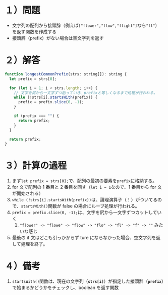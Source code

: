 # １）問題

- 文字列の配列から接頭辞（例えば`["flower","flow","flight"]`なら`"fl"`）を返す関数を作成する
- 接頭辞（prefix）がない場合は空文字列を返す

# ２）解答

```jsx
function longestCommonPrefix(strs: string[]): string {
  let prefix = strs[0];

  for (let i = 1; i < strs.length; i++) {
    // 文字を尻から一文字ずつ削っていき、prefixと等しくなるまで処理が行われる。
    while (!strs[i].startsWith(prefix)) {
      prefix = prefix.slice(0, -1);
    }

    if (prefix === "") {
      return prefix;
    }
  }

  return prefix;
}
```

# ３）計算の過程

1. まず`let prefix = strs[0];`で、配列の最初の要素を`prefix`に格納する。
2. for 文で配列の 1 番目と 2 番目を回す（`let i = 1`なので、1 番目から for 文が開始される）
3. `while (!strs[i].startsWith(prefix))`は、論理演算子（！）がついてるので、`startsWith()`関数が false の場合にループ処理が行われる。
4. `prefix = prefix.slice(0, -1);`は、文字を尻から一文字ずつカットしていく
   1. `"flower" -> "flowe" -> "flow" -> "flo" -> "fl" -> "f" -> ""` みたいな感じ
5. 最後の if 文はどこも引っかからず ture にならなかった場合、空文字列を返して処理を終了。

# ４）備考

1. `startsWith()`関数は、現在の文字列（**`strs[i]`**）が指定した接頭辞（**`prefix`**）で始まるかどうかをチェックし、boolean を返す関数
